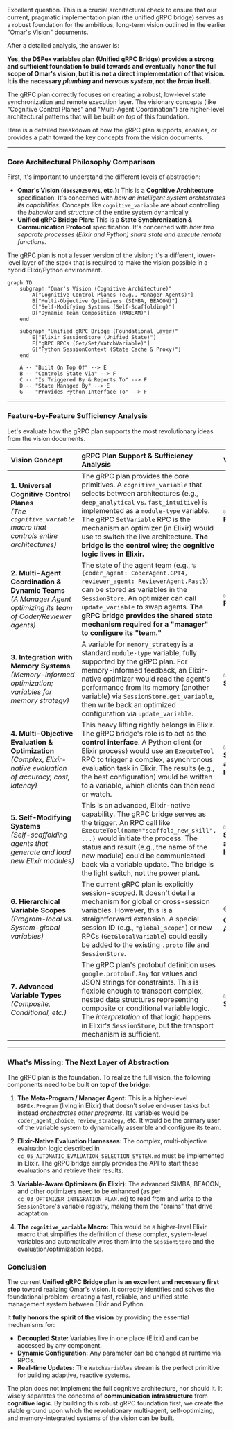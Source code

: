 Excellent question. This is a crucial architectural check to ensure that our current, pragmatic implementation plan (the unified gRPC bridge) serves as a robust foundation for the ambitious, long-term vision outlined in the earlier "Omar's Vision" documents.

After a detailed analysis, the answer is:

**Yes, the DSPex variables plan (Unified gRPC Bridge) provides a strong and sufficient foundation to build towards and eventually honor the full scope of Omar's vision, but it is not a direct implementation of that vision. It is the necessary *plumbing* and *nervous system*, not the *brain* itself.**

The gRPC plan correctly focuses on creating a robust, low-level state synchronization and remote execution layer. The visionary concepts (like "Cognitive Control Planes" and "Multi-Agent Coordination") are higher-level architectural patterns that will be built *on top* of this foundation.

Here is a detailed breakdown of how the gRPC plan supports, enables, or provides a path toward the key concepts from the vision documents.

---

### Core Architectural Philosophy Comparison

First, it's important to understand the different levels of abstraction:

*   **Omar's Vision (`docs20250701`, etc.):** This is a **Cognitive Architecture** specification. It's concerned with *how an intelligent system orchestrates its capabilities*. Concepts like `cognitive_variable` are about controlling the *behavior* and *structure* of the entire system dynamically.
*   **Unified gRPC Bridge Plan:** This is a **State Synchronization & Communication Protocol** specification. It's concerned with *how two separate processes (Elixir and Python) share state and execute remote functions*.

The gRPC plan is not a lesser version of the vision; it's a different, lower-level layer of the stack that is required to make the vision possible in a hybrid Elixir/Python environment.

```mermaid
graph TD
    subgraph "Omar's Vision (Cognitive Architecture)"
        A["Cognitive Control Planes (e.g., Manager Agents)"]
        B["Multi-Objective Optimizers (SIMBA, BEACON)"]
        C["Self-Modifying Systems (Self-Scaffolding)"]
        D["Dynamic Team Composition (MABEAM)"]
    end

    subgraph "Unified gRPC Bridge (Foundational Layer)"
        E["Elixir SessionStore (Unified State)"]
        F["gRPC RPCs (Get/Set/WatchVariable)"]
        G["Python SessionContext (State Cache & Proxy)"]
    end

    A -- "Built On Top Of" --> E
    B -- "Controls State Via" --> F
    C -- "Is Triggered By & Reports To" --> F
    D -- "State Managed By" --> E
    G -- "Provides Python Interface To" --> F
```

---

### Feature-by-Feature Sufficiency Analysis

Let's evaluate how the gRPC plan supports the most revolutionary ideas from the vision documents.

| Vision Concept | gRPC Plan Support & Sufficiency Analysis | Verdict |
| :--- | :--- | :--- |
| **1. Universal Cognitive Control Planes**<br/>*(The `cognitive_variable` macro that controls entire architectures)* | The gRPC plan provides the core primitives. A `cognitive_variable` that selects between architectures (e.g., `deep_analytical` vs. `fast_intuitive`) is implemented as a `module-type` variable. The gRPC `SetVariable` RPC is the mechanism an optimizer (in Elixir) would use to switch the live architecture. **The bridge is the control wire; the cognitive logic lives in Elixir.** | ✅ **Strong Foundation** |
| **2. Multi-Agent Coordination & Dynamic Teams**<br/>*(A Manager Agent optimizing its team of Coder/Reviewer agents)* | The state of the agent team (e.g., `%{coder_agent: CoderAgent.GPT4, reviewer_agent: ReviewerAgent.Fast}`) can be stored as variables in the `SessionStore`. An optimizer can call `update_variable` to swap agents. **The gRPC bridge provides the shared state mechanism required for a "manager" to configure its "team."** | ✅ **Strong Foundation** |
| **3. Integration with Memory Systems**<br/>*(Memory-informed optimization; variables for memory strategy)* | A variable for `memory_strategy` is a standard `module-type` variable, fully supported by the gRPC plan. For memory-informed feedback, an Elixir-native optimizer would read the agent's performance from its memory (another variable) via `SessionStore.get_variable`, then write back an optimized configuration via `update_variable`. | ✅ **Good Support** |
| **4. Multi-Objective Evaluation & Optimization**<br/>*(Complex, Elixir-native evaluation of accuracy, cost, latency)* | This heavy lifting rightly belongs in Elixir. The gRPC bridge's role is to act as the **control interface**. A Python client (or Elixir process) would use an `ExecuteTool` RPC to trigger a complex, asynchronous evaluation task in Elixir. The results (e.g., the best configuration) would be written to a variable, which clients can then read or watch. | ✅ **Sufficient as an Interface** |
| **5. Self-Modifying Systems**<br/>*(Self-scaffolding agents that generate and load new Elixir modules)* | This is an advanced, Elixir-native capability. The gRPC bridge serves as the trigger. An RPC call like `ExecuteTool(name="scaffold_new_skill", ...)` would initiate the process. The status and result (e.g., the name of the new module) could be communicated back via a variable update. The bridge is the light switch, not the power plant. | ✅ **Sufficient as an Interface** |
| **6. Hierarchical Variable Scopes**<br/>*(Program-local vs. System-global variables)* | The current gRPC plan is explicitly session-scoped. It doesn't detail a mechanism for global or cross-session variables. However, this is a straightforward extension. A special session ID (e.g., `"global_scope"`) or new RPCs (`GetGlobalVariable`) could easily be added to the existing `.proto` file and `SessionStore`. | 🟡 **Minor Gap, Easily Addressed** |
| **7. Advanced Variable Types**<br/>*(Composite, Conditional, etc.)* | The gRPC plan's protobuf definition uses `google.protobuf.Any` for values and JSON strings for constraints. This is flexible enough to transport complex, nested data structures representing composite or conditional variable logic. The *interpretation* of that logic happens in Elixir's `SessionStore`, but the transport mechanism is sufficient. | ✅ **Well-Supported** |

---

### What's Missing: The Next Layer of Abstraction

The gRPC plan is the foundation. To realize the full vision, the following components need to be built **on top of the bridge**:

1.  **The Meta-Program / Manager Agent:**
    This is a higher-level `DSPEx.Program` (living in Elixir) that doesn't solve end-user tasks but instead *orchestrates other programs*. Its variables would be `coder_agent_choice`, `review_strategy`, etc. It would be the primary user of the variable system to dynamically assemble and configure its team.

2.  **Elixir-Native Evaluation Harnesses:**
    The complex, multi-objective evaluation logic described in `cc_05_AUTOMATIC_EVALUATION_SELECTION_SYSTEM.md` must be implemented in Elixir. The gRPC bridge simply provides the API to start these evaluations and retrieve their results.

3.  **Variable-Aware Optimizers (in Elixir):**
    The advanced SIMBA, BEACON, and other optimizers need to be enhanced (as per `cc_03_OPTIMIZER_INTEGRATION_PLAN.md`) to read from and write to the `SessionStore`'s variable registry, making them the "brains" that drive adaptation.

4.  **The `cognitive_variable` Macro:**
    This would be a higher-level Elixir macro that simplifies the definition of these complex, system-level variables and automatically wires them into the `SessionStore` and the evaluation/optimization loops.

### Conclusion

The current **Unified gRPC Bridge plan is an excellent and necessary first step** toward realizing Omar's vision. It correctly identifies and solves the foundational problem: creating a fast, reliable, and unified state management system between Elixir and Python.

It **fully honors the spirit of the vision** by providing the essential mechanisms for:
*   **Decoupled State:** Variables live in one place (Elixir) and can be accessed by any component.
*   **Dynamic Configuration:** Any parameter can be changed at runtime via RPCs.
*   **Real-time Updates:** The `WatchVariables` stream is the perfect primitive for building adaptive, reactive systems.

The plan does not implement the full cognitive architecture, nor should it. It wisely separates the concerns of **communication infrastructure** from **cognitive logic**. By building this robust gRPC foundation first, we create the stable ground upon which the revolutionary multi-agent, self-optimizing, and memory-integrated systems of the vision can be built.
